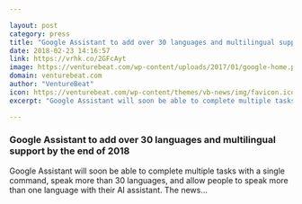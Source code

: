 ```yaml
---

layout: post
category: press
title: "Google Assistant to add over 30 languages and multilingual support by the end of 2018"
date: 2018-02-23 14:16:57
link: https://vrhk.co/2GFcAyt
image: https://venturebeat.com/wp-content/uploads/2017/01/google-home.png?fit=1280%2C720&strip=all
domain: venturebeat.com
author: "VentureBeat"
icon: https://venturebeat.com/wp-content/themes/vb-news/img/favicon.ico
excerpt: "Google Assistant will soon be able to complete multiple tasks with a single command, speak more than 30 languages, and allow people to speak more than one language with their AI assistant. The news…"

---
```


### Google Assistant to add over 30 languages and multilingual support by the end of 2018

Google Assistant will soon be able to complete multiple tasks with a single command, speak more than 30 languages, and allow people to speak more than one language with their AI assistant. The news…